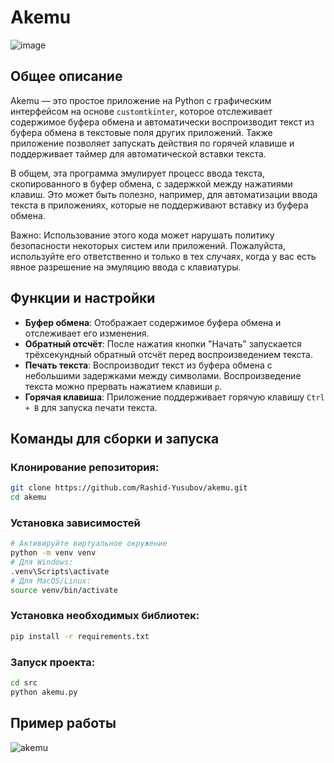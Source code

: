 # Akemu

![image](https://github.com/user-attachments/assets/a92d0d72-326f-44c9-817f-39cd0b398524)

## Общее описание
Akemu — это простое приложение на Python с графическим интерфейсом на основе `customtkinter`, которое отслеживает содержимое буфера обмена и автоматически воспроизводит текст из буфера обмена в текстовые поля других приложений. Также приложение позволяет запускать действия по горячей клавише и поддерживает таймер для автоматической вставки текста.

В общем, эта программа эмулирует процесс ввода текста, скопированного в буфер обмена, с задержкой между нажатиями клавиш. Это может быть полезно, например, для автоматизации ввода текста в приложениях, которые не поддерживают вставку из буфера обмена.

Важно: Использование этого кода может нарушать политику безопасности некоторых систем или приложений. Пожалуйста, используйте его ответственно и только в тех случаях, когда у вас есть явное разрешение на эмуляцию ввода с клавиатуры.

## Функции и настройки

- **Буфер обмена**: Отображает содержимое буфера обмена и отслеживает его изменения.
- **Обратный отсчёт**: После нажатия кнопки "Начать" запускается трёхсекундный обратный отсчёт перед воспроизведением текста.
- **Печать текста**: Воспроизводит текст из буфера обмена с небольшими задержками между символами. Воспроизведение текста можно прервать нажатием клавиши `p`.
- **Горячая клавиша**: Приложение поддерживает горячую клавишу `Ctrl + B` для запуска печати текста.
  
## Команды для сборки и запуска

### Клонирование репозитория:

```bash
git clone https://github.com/Rashid-Yusubov/akemu.git
cd akemu
```

### Установка зависимостей 

```bash
# Активируйте виртуальное окружение
python -m venv venv
# Для Windows:
.venv\Scripts\activate
# Для MacOS/Linux:
source venv/bin/activate
```

### Установка необходимых библиотек:

```bash
pip install -r requirements.txt
```

### Запуск проекта:
```bash
cd src
python akemu.py
```

## Пример работы

![akemu](https://github.com/user-attachments/assets/3fc2fbe5-493a-44f3-b249-51bf61f8cba4)
